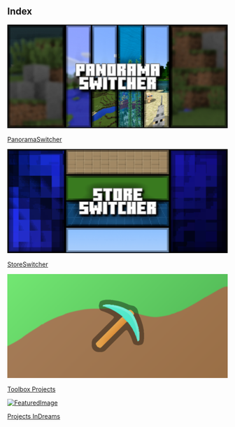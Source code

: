 ## Index

<div class="home-content-container"><a class="home-content-image" href="./PanoramaSwitcher"><img src="./PanoramaSwitcher/latest/upload/panorama-switcher_1.png" onerror="this.src='/assets/images/featuredimage.png'" alt="FeaturedImage"><p>PanoramaSwitcher</p></a><a class="home-content-image" href="./StoreSwitcher"><img src="./StoreSwitcher/latest/upload/store-switcher_1.png" onerror="this.src='/assets/images/featuredimage.png'" alt="FeaturedImage"><p>StoreSwitcher</p></a><a class="home-content-image" href="./Toolbox"><img src="./Toolbox/upload/toolbox_1.png" onerror="this.src='/assets/images/featuredimage.png'" alt="FeaturedImage"><p>Toolbox Projects</p></a><a class="home-content-image" href="./Dreams"><img src="https://assets.indreams.me/images/backgrounds/themes/201912-launch.jpg" onerror="this.src='/assets/images/featuredimage.png'" alt="FeaturedImage"><p>Projects InDreams</p></a></div>
